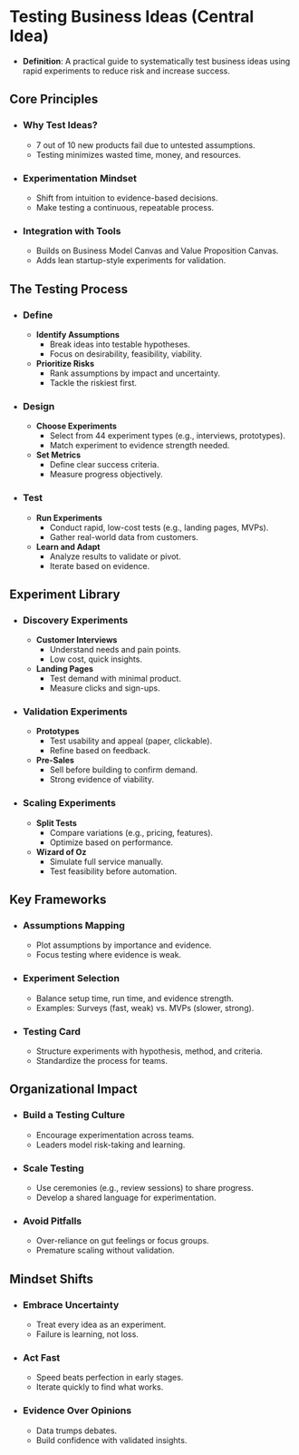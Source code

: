 # Testing Business Ideas (Central Idea)

- **Definition**: A practical guide to systematically test business ideas using rapid experiments to reduce risk and increase success.

## Core Principles

- ### Why Test Ideas?

  - 7 out of 10 new products fail due to untested assumptions.
  - Testing minimizes wasted time, money, and resources.
- ### Experimentation Mindset

  - Shift from intuition to evidence-based decisions.
  - Make testing a continuous, repeatable process.
- ### Integration with Tools

  - Builds on Business Model Canvas and Value Proposition Canvas.
  - Adds lean startup-style experiments for validation.

## The Testing Process

- ### Define

  - **Identify Assumptions**
    - Break ideas into testable hypotheses.
    - Focus on desirability, feasibility, viability.
  - **Prioritize Risks**
    - Rank assumptions by impact and uncertainty.
    - Tackle the riskiest first.
- ### Design

  - **Choose Experiments**
    - Select from 44 experiment types (e.g., interviews, prototypes).
    - Match experiment to evidence strength needed.
  - **Set Metrics**
    - Define clear success criteria.
    - Measure progress objectively.
- ### Test

  - **Run Experiments**
    - Conduct rapid, low-cost tests (e.g., landing pages, MVPs).
    - Gather real-world data from customers.
  - **Learn and Adapt**
    - Analyze results to validate or pivot.
    - Iterate based on evidence.

## Experiment Library

- ### Discovery Experiments

  - **Customer Interviews**
    - Understand needs and pain points.
    - Low cost, quick insights.
  - **Landing Pages**
    - Test demand with minimal product.
    - Measure clicks and sign-ups.
- ### Validation Experiments

  - **Prototypes**
    - Test usability and appeal (paper, clickable).
    - Refine based on feedback.
  - **Pre-Sales**
    - Sell before building to confirm demand.
    - Strong evidence of viability.
- ### Scaling Experiments

  - **Split Tests**
    - Compare variations (e.g., pricing, features).
    - Optimize based on performance.
  - **Wizard of Oz**
    - Simulate full service manually.
    - Test feasibility before automation.

## Key Frameworks

- ### Assumptions Mapping

  - Plot assumptions by importance and evidence.
  - Focus testing where evidence is weak.
- ### Experiment Selection

  - Balance setup time, run time, and evidence strength.
  - Examples: Surveys (fast, weak) vs. MVPs (slower, strong).
- ### Testing Card

  - Structure experiments with hypothesis, method, and criteria.
  - Standardize the process for teams.

## Organizational Impact

- ### Build a Testing Culture

  - Encourage experimentation across teams.
  - Leaders model risk-taking and learning.
- ### Scale Testing

  - Use ceremonies (e.g., review sessions) to share progress.
  - Develop a shared language for experimentation.
- ### Avoid Pitfalls

  - Over-reliance on gut feelings or focus groups.
  - Premature scaling without validation.

## Mindset Shifts

- ### Embrace Uncertainty

  - Treat every idea as an experiment.
  - Failure is learning, not loss.
- ### Act Fast

  - Speed beats perfection in early stages.
  - Iterate quickly to find what works.
- ### Evidence Over Opinions

  - Data trumps debates.
  - Build confidence with validated insights.
